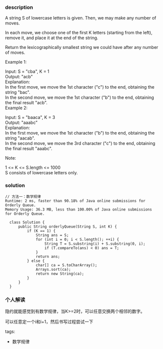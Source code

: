 ### description    
  A string S of lowercase letters is given.  Then, we may make any number of moves.  
    
  In each move, we choose one of the first K letters (starting from the left), remove it, and place it at the end of the string.  
    
  Return the lexicographically smallest string we could have after any number of moves.  
    
     
    
  Example 1:  
    
  Input: S = "cba", K = 1  
  Output: "acb"  
  Explanation:   
  In the first move, we move the 1st character ("c") to the end, obtaining the string "bac".  
  In the second move, we move the 1st character ("b") to the end, obtaining the final result "acb".  
  Example 2:  
    
  Input: S = "baaca", K = 3  
  Output: "aaabc"  
  Explanation:   
  In the first move, we move the 1st character ("b") to the end, obtaining the string "aacab".  
  In the second move, we move the 3rd character ("c") to the end, obtaining the final result "aaabc".  
     
    
  Note:  
    
  1 <= K <= S.length <= 1000  
  S consists of lowercase letters only.  
### solution    
```    
// 方法一：数学规律  
Runtime: 2 ms, faster than 90.18% of Java online submissions for Orderly Queue.  
Memory Usage: 36.3 MB, less than 100.00% of Java online submissions for Orderly Queue.  
  
  class Solution {  
      public String orderlyQueue(String S, int K) {  
          if (K == 1) {  
              String ans = S;  
              for (int i = 0; i < S.length(); ++i) {  
                  String T = S.substring(i) + S.substring(0, i);  
                  if (T.compareTo(ans) < 0) ans = T;  
              }  
              return ans;  
          } else {  
              char[] ca = S.toCharArray();  
              Arrays.sort(ca);  
              return new String(ca);  
          }  
      }  
  }   
```    
    
### 个人解读    
  隐约就能感觉到有数学规律，当K>=2时，可以任意交换两个相邻的数字。  
    
  可以任意定一个i和i+1，然后书写过程尝试一下  
    
tags:    
  -  数学规律  
